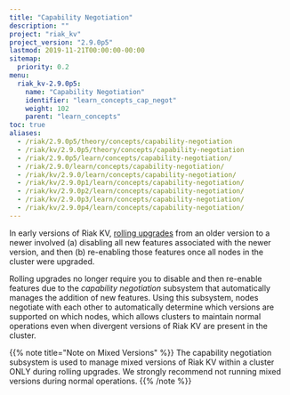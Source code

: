 ```yaml
---
title: "Capability Negotiation"
description: ""
project: "riak_kv"
project_version: "2.9.0p5"
lastmod: 2019-11-21T00:00:00-00:00
sitemap:
  priority: 0.2
menu:
  riak_kv-2.9.0p5:
    name: "Capability Negotiation"
    identifier: "learn_concepts_cap_negot"
    weight: 102
    parent: "learn_concepts"
toc: true
aliases:
  - /riak/2.9.0p5/theory/concepts/capability-negotiation
  - /riak/kv/2.9.0p5/theory/concepts/capability-negotiation
  - /riak/2.9.0p5/learn/concepts/capability-negotiation/
  - /riak/2.9.0/learn/concepts/capability-negotiation/
  - /riak/kv/2.9.0/learn/concepts/capability-negotiation/
  - /riak/kv/2.9.0p1/learn/concepts/capability-negotiation/
  - /riak/kv/2.9.0p2/learn/concepts/capability-negotiation/
  - /riak/kv/2.9.0p3/learn/concepts/capability-negotiation/
  - /riak/kv/2.9.0p4/learn/concepts/capability-negotiation/
---
```


[glossary vnode]: {{<baseurl>}}riak/kv/2.9.0p5/learn/glossary/#vnode
[upgrade cluster]: {{<baseurl>}}riak/kv/2.9.0p5/setup/upgrading/cluster
[usage mapreduce]: {{<baseurl>}}riak/kv/2.9.0p5/developing/usage/mapreduce

In early versions of Riak KV, [rolling upgrades][upgrade cluster] from an older version to a newer involved (a) disabling all new features associated with the newer version, and then (b) re-enabling those features once all nodes in the cluster were upgraded.

Rolling upgrades no longer require you to disable and then re-enable features due to the *capability negotiation* subsystem that automatically manages the addition of new features. Using this subsystem, nodes negotiate with each other to automatically determine which versions are supported on which nodes, which allows clusters to maintain normal operations even when divergent versions of Riak KV are present in the cluster.

{{% note title="Note on Mixed Versions" %}}
The capability negotiation subsystem is used to manage mixed versions of Riak KV within a cluster ONLY during rolling upgrades. We strongly recommend not running mixed versions during normal operations.
{{% /note %}}

